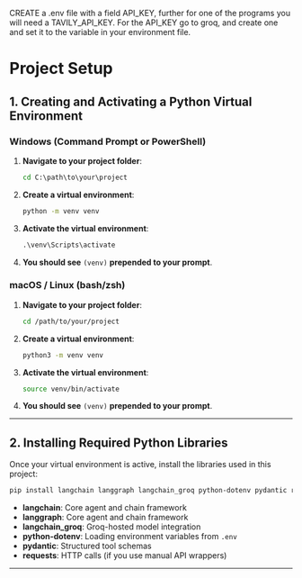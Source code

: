 CREATE a .env file with a field API_KEY, further for one of the programs you will need a TAVILY_API_KEY. For the API_KEY go to groq, and create one and set it to the variable in your environment file.

# Project Setup

## 1. Creating and Activating a Python Virtual Environment

### Windows (Command Prompt or PowerShell)

1. **Navigate to your project folder**:

   ```bat
   cd C:\path\to\your\project
   ```
2. **Create a virtual environment**:

   ```bat
   python -m venv venv
   ```
3. **Activate the virtual environment**:

   ```bat
   .\venv\Scripts\activate
   ```
4. **You should see** `(venv)` **prepended to your prompt**.

### macOS / Linux (bash/zsh)

1. **Navigate to your project folder**:

   ```bash
   cd /path/to/your/project
   ```
2. **Create a virtual environment**:

   ```bash
   python3 -m venv venv
   ```
3. **Activate the virtual environment**:

   ```bash
   source venv/bin/activate
   ```
4. **You should see** `(venv)` **prepended to your prompt**.

---

## 2. Installing Required Python Libraries

Once your virtual environment is active, install the libraries used in this project:

```bash
pip install langchain langgraph langchain_groq python-dotenv pydantic requests
```

* **langchain**: Core agent and chain framework
* **langgraph**: Core agent and chain framework
* **langchain\_groq**: Groq-hosted model integration
* **python-dotenv**: Loading environment variables from `.env`
* **pydantic**: Structured tool schemas
* **requests**: HTTP calls (if you use manual API wrappers)

---


